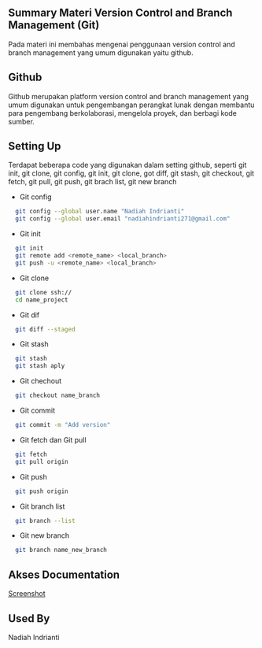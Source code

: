 ## Summary Materi Version Control and Branch Management (Git)

Pada materi ini membahas mengenai penggunaan version control and branch management yang umum digunakan yaitu github.


## Github

Github merupakan platform version control and branch management yang umum digunakan untuk pengembangan perangkat lunak dengan membantu para pengembang berkolaborasi, mengelola proyek, dan berbagi kode sumber. 




## Setting Up

Terdapat beberapa code yang digunakan dalam setting github, seperti git init, git clone, git config, git init, git clone, got diff, git stash, git checkout, git fetch, git pull, git push, git brach list, git new branch 

- Git config
```bash
  git config --global user.name "Nadiah Indrianti"
  git config --global user.email "nadiahindrianti271@gmail.com"
```

- Git init
```bash
  git init
  git remote add <remote_name> <local_branch>
  git push -u <remote_name> <local_branch>
```

- Git clone
```bash
  git clone ssh://
  cd name_project
```

- Git dif
```bash
  git diff --staged
```

- Git stash
```bash
  git stash
  git stash aply 
```

- Git chechout
```bash
  git checkout name_branch
```

- Git commit
```bash
  git commit -m "Add version"
```

- Git fetch dan Git pull
```bash
  git fetch
  git pull origin
```

- Git push
```bash
  git push origin
```

- Git branch list
```bash
  git branch --list
```

- Git new branch
```bash
  git branch name_new_branch
```





## Akses Documentation

[Screenshot](https://github.com/nadiahindrianti/react_nadiah-indrianti/tree/main/02_Version%20Control%20and%20Branch%20Management%20(Git)/Screenshot)


## Used By

Nadiah Indrianti

